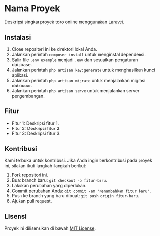 # Nama Proyek

Deskripsi singkat proyek toko online menggunakan Laravel.

## Instalasi

1. Clone repositori ini ke direktori lokal Anda.
2. Jalankan perintah `composer install` untuk menginstal dependensi.
3. Salin file `.env.example` menjadi `.env` dan sesuaikan pengaturan database.
4. Jalankan perintah `php artisan key:generate` untuk menghasilkan kunci aplikasi.
5. Jalankan perintah `php artisan migrate` untuk menjalankan migrasi database.
6. Jalankan perintah `php artisan serve` untuk menjalankan server pengembangan.

## Fitur

- Fitur 1: Deskripsi fitur 1.
- Fitur 2: Deskripsi fitur 2.
- Fitur 3: Deskripsi fitur 3.

## Kontribusi

Kami terbuka untuk kontribusi. Jika Anda ingin berkontribusi pada proyek ini, silakan ikuti langkah-langkah berikut:

1. Fork repositori ini.
2. Buat branch baru: `git checkout -b fitur-baru`.
3. Lakukan perubahan yang diperlukan.
4. Commit perubahan Anda: `git commit -am 'Menambahkan fitur baru'`.
5. Push ke branch yang baru dibuat: `git push origin fitur-baru`.
6. Ajukan pull request.

## Lisensi

Proyek ini dilisensikan di bawah [MIT License](https://opensource.org/licenses/MIT).